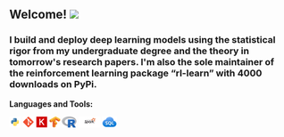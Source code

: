 ## Welcome! <img src="https://media.giphy.com/media/hvRJCLFzcasrR4ia7z/giphy.gif" width="25px">
### I build and deploy deep learning models using the statistical rigor from my undergraduate degree and the theory in tomorrow's research papers. I'm also the sole maintainer of the reinforcement learning package “rl-learn” with  4000 downloads on PyPi.

**Languages and Tools:**  

<code><img height="20" src="https://raw.githubusercontent.com/github/explore/80688e429a7d4ef2fca1e82350fe8e3517d3494d/topics/python/python.png"></code>
<code><img height="20" src="https://github.com/gahogg/gahogg/blob/master/git.png?raw=true"></code>
<code><img height="20" src="https://raw.githubusercontent.com/gahogg/gahogg/master/keras.png"></code>
<code><img height="20" src="https://raw.githubusercontent.com/gahogg/gahogg/master/tensorflow.png"></code>
<code><img height="20" src="https://raw.githubusercontent.com/gahogg/gahogg/d38a59a433e48bad8d90c4a5a14f187746af78c5/r.svg"></code>
<code><img height="20" src="https://github.com/gahogg/gahogg/blob/master/spark.png"></code>
<code><img height="20" src="https://raw.githubusercontent.com/gahogg/gahogg/master/sql.png"></code>
